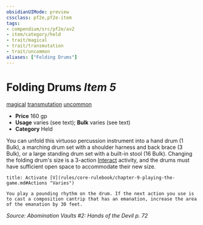 ```yaml
---
obsidianUIMode: preview
cssclass: pf2e,pf2e-item
tags:
- compendium/src/pf2e/av2
- item/category/held
- trait/magical
- trait/transmutation
- trait/uncommon
aliases: ["Folding Drums"]
---
```

# Folding Drums *Item 5*  
[magical](rules/traits/magical.md "Magical Item Trait")  [transmutation](rules/traits/transmutation.md "Transmutation School Trait")  [uncommon](rules/traits/uncommon.md "Uncommon Rarity Trait")  

- **Price** 160 gp
- **Usage** varies (see text); **Bulk** varies (see text)
- **Category** Held

You can unfold this virtuoso percussion instrument into a hand drum (1 Bulk), a marching drum set with a shoulder harness and back brace (3 Bulk), or a large standing drum set with a built-in stool (16 Bulk). Changing the folding drum's size is a 3-action [Interact](rules/actions/interact.md) activity, and the drums must have sufficient open space to accommodate their new size.

```ad-embed-ability
title: Activate [V](rules/core-rulebook/chapter-9-playing-the-game.md#Actions "Varies")

You play a pounding rhythm on the drum. If the next action you use is to cast a composition cantrip that has an emanation, increase the area of the emanation by 30 feet.
```

*Source: Abomination Vaults #2: Hands of the Devil p. 72*